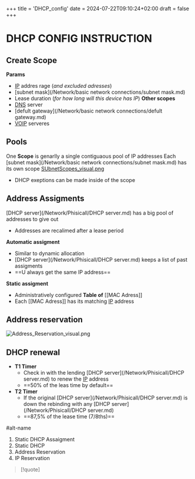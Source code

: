 +++
title = 'DHCP_config'
date = 2024-07-22T09:10:24+02:00
draft = false
+++

# DHCP CONFIG INSTRUCTION 
## Create Scope 
**Params**
 - [IP](/Network/Ref_OSI/IP.md) addres rage (*and excluded adresses*)
 - [subnet mask](/Network/basic network connections/subnet mask.md)
 - Lease duration (*for how long will this device has IP*)
**Other scopes** 
 - [DNS](/Network/Phisicall/DNS.md) server 
 - [defult gateway](/Network/basic network connections/defult gateway.md) 
 - [VOIP](/VOIP.md) serveres 
## Pools 
One **Scope** is genarlly a single contiguaous pool of IP addresses 
 Each [subnet mask](/Network/basic network connections/subnet mask.md)  has its own scope 
  [SUbnetScopes_visual.png](/SUbnetScopes_visual.png)
  - DHCP exeptions can be made inside of the scope 

## Address Assigments 

[DHCP server](/Network/Phisicall/DHCP server.md)  has a big pool of addresses to give out 
 - Addresses are recalimed after a lease period  

**Automatic assigment** 
- Similar to dynamic allocation 
- [DHCP server](/Network/Phisicall/DHCP server.md)  keeps a list of past assigments 
- ==U always get the same IP address==

**Static assigment**
- Administratively configured 
**Table of** [[MAC Adress]]
- Each [[MAC Adress]]  has its matching [IP](/Network/Ref_OSI/IP.md) address 
## Address reservation 
![Address_Reservation_visual.png](/Notes/Address_Reservation_visual.png)
## DHCP renewal 
- **T1 Timer**
	- Check in with the lending [DHCP server](/Network/Phisicall/DHCP server.md) to renew the [IP](/Network/Ref_OSI/IP.md) address 
	- ==50% of the leas time by default==
- **T2 Timer** 
	- If the original [DHCP server](/Network/Phisicall/DHCP server.md) is down the rebinding with any [DHCP server](/Network/Phisicall/DHCP server.md) 
	- ==87,5% of the lease time (7/8ths)==

#alt-name 
1. Static DHCP Assaigment 
2. Static  DHCP
3. Address Reservation 
4. IP Reservation  

>[!quote]